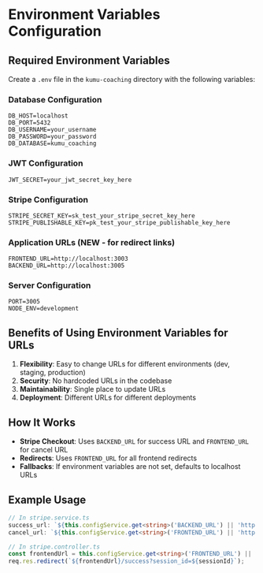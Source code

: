 # Environment Variables Configuration

## Required Environment Variables

Create a `.env` file in the `kumu-coaching` directory with the following variables:

### Database Configuration
```env
DB_HOST=localhost
DB_PORT=5432
DB_USERNAME=your_username
DB_PASSWORD=your_password
DB_DATABASE=kumu_coaching
```

### JWT Configuration
```env
JWT_SECRET=your_jwt_secret_key_here
```

### Stripe Configuration
```env
STRIPE_SECRET_KEY=sk_test_your_stripe_secret_key_here
STRIPE_PUBLISHABLE_KEY=pk_test_your_stripe_publishable_key_here
```

### Application URLs (NEW - for redirect links)
```env
FRONTEND_URL=http://localhost:3003
BACKEND_URL=http://localhost:3005
```

### Server Configuration
```env
PORT=3005
NODE_ENV=development
```

## Benefits of Using Environment Variables for URLs

1. **Flexibility**: Easy to change URLs for different environments (dev, staging, production)
2. **Security**: No hardcoded URLs in the codebase
3. **Maintainability**: Single place to update URLs
4. **Deployment**: Different URLs for different deployments

## How It Works

- **Stripe Checkout**: Uses `BACKEND_URL` for success URL and `FRONTEND_URL` for cancel URL
- **Redirects**: Uses `FRONTEND_URL` for all frontend redirects
- **Fallbacks**: If environment variables are not set, defaults to localhost URLs

## Example Usage

```typescript
// In stripe.service.ts
success_url: `${this.configService.get<string>('BACKEND_URL') || 'http://localhost:3005'}/stripe/success?session_id={CHECKOUT_SESSION_ID}`,
cancel_url: `${this.configService.get<string>('FRONTEND_URL') || 'http://localhost:3003'}/cancel`,

// In stripe.controller.ts
const frontendUrl = this.configService.get<string>('FRONTEND_URL') || 'http://localhost:3003';
req.res.redirect(`${frontendUrl}/success?session_id=${sessionId}`);
```
